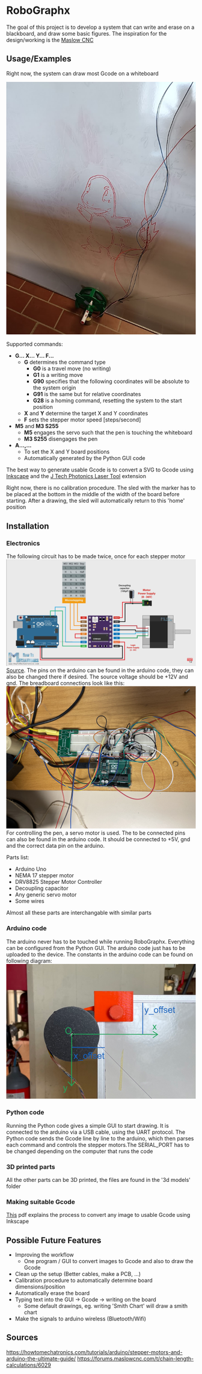 
# RoboGraphx
The goal of this project is to develop a system that can write and erase on a blackboard, and draw some basic figures. The inspiration for the design/working is the [Maslow CNC](https://www.maslowcnc.com/)

## Usage/Examples

Right now, the system can draw most Gcode on a whiteboard

![example](./pictures/charmander.jpg)


Supported commands: 
- **G... X... Y... F...**
    - **G** determines the command type
        - **G0** is a travel move (no writing)
        - **G1** is a writing move
        - **G90** specifies that the following coordinates will be absolute to the system origin
        - **G91** is the same but for relative coordinates
        - **G28** is a homing command, resetting the system to the start position
    - **X** and **Y** determine the target X and Y coordinates
    - **F** sets the stepper motor speed [steps/second]
- **M5** and **M3 S255**
    - **M5** engages the servo such that the pen is touching the whiteboard
    - **M3 S255** disengages the pen
- **A...,...**
    - To set the X and Y board positions
    - Automatically generated by the Python GUI code

The best way to generate usable Gcode is to convert a SVG to Gcode using [Inkscape](https://inkscape.org/) and the [J Tech Photonics Laser Tool](https://github.com/JTechPhotonics/J-Tech-Photonics-Laser-Tool) extension

Right now, there is no calibration procedure. The sled with the marker has to be placed at the bottom in the middle of the width of the board before starting. After a drawing, the sled will automatically return to this 'home' position

## Installation

### Electronics
The following circuit has to be made twice, once for each stepper motor
![circuit](./pictures/circuit.png)
[Source](https://howtomechatronics.com/tutorials/arduino/stepper-motors-and-arduino-the-ultimate-guide/).
The pins on the arduino can be found in the arduino code, they can also be changed there if desired. The source voltage should be +12V and gnd. The breadboard connections look like this:
![bread](./pictures/breadboard_connections.png)
For controlling the pen, a servo motor is used. The to be connected pins can also be found in the arduino code. It should be connected to +5V, gnd and the correct data pin on the arduino. 

Parts list:
 - Arduino Uno
 - NEMA 17 stepper motor
 - DRV8825 Stepper Motor Controller
 - Decoupling capacitor
 - Any generic servo motor
 - Some wires

Almost all these parts are interchangable with similar parts
### Arduino code
The arduino never has to be touched while running RoboGraphx. Everything can be configured from the Python GUI. The arduino code just has to be uploaded to the device. The constants in the arduino code can be found on following diagram:
![diagram](./pictures/stepper_diagram.png)
### Python code
Running the Python code gives a simple GUI to start drawing. It is connected to the arduino via a USB cable, using the UART protocol. The Python code sends the Gcode line by line to the arduino, which then parses each command and controls the stepper motors.The SERIAL_PORT has to be changed depending on the computer that runs the code
### 3D printed parts
All the other parts can be 3D printed, the files are found in the '3d models' folder
### Making suitable Gcode
[This](./documents/gcode-guide.pdf) pdf explains the process to convert any image to usable Gcode using Inkscape
## Possible Future Features

- Improving the workflow
    - One program / GUI to convert images to Gcode and also to draw the Gcode
- Clean up the setup (Better cables, make a PCB, ...)
- Calibration procedure to automatically determine board dimensions/position
- Automatically erase the board
- Typing text into the GUI -> Gcode -> writing on the board
    - Some default drawings, eg. writing 'Smith Chart' will draw a smith chart
- Make the signals to arduino wireless (Bluetooth/Wifi)


## Sources
https://howtomechatronics.com/tutorials/arduino/stepper-motors-and-arduino-the-ultimate-guide/
https://forums.maslowcnc.com/t/chain-length-calculations/6029

